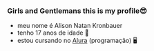 ### Girls and Gentlemans this is my profile😎
- meu nome é Alison Natan Kronbauer
- tenho 17 anos de idade 🧁
- estou cursando no [Alura](http://www.alura.com.br) (programação) 🖥️

